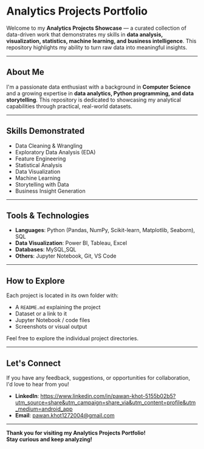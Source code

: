 # Analytics Projects Portfolio

Welcome to my **Analytics Projects Showcase** — a curated collection of data-driven work that demonstrates my skills in **data analysis, visualization, statistics, machine learning, and business intelligence**. This repository highlights my ability to turn raw data into meaningful insights.

---

## About Me

I'm a passionate data enthusiast with a background in **Computer Science** and a growing expertise in **data analytics, Python programming, and data storytelling**. This repository is dedicated to showcasing my analytical capabilities through practical, real-world datasets.

---

## Skills Demonstrated

- Data Cleaning & Wrangling  
- Exploratory Data Analysis (EDA)  
- Feature Engineering  
- Statistical Analysis  
- Data Visualization  
- Machine Learning  
- Storytelling with Data  
- Business Insight Generation  

---

## Tools & Technologies

- **Languages**: Python (Pandas, NumPy, Scikit-learn, Matplotlib, Seaborn), SQL  
- **Data Visualization**: Power BI, Tableau, Excel  
- **Databases**: MySQL,SQL  
- **Others**: Jupyter Notebook, Git, VS Code  

---

## How to Explore

Each project is located in its own folder with:
- A `README.md` explaining the project  
- Dataset or a link to it  
- Jupyter Notebook / code files  
- Screenshots or visual output  

Feel free to explore the individual project directories.

---

## Let's Connect

If you have any feedback, suggestions, or opportunities for collaboration, I'd love to hear from you!

- **LinkedIn**: https://www.linkedin.com/in/pawan-khot-5155b02b5?utm_source=share&utm_campaign=share_via&utm_content=profile&utm_medium=android_app  
- **Email**: pawan.khot1272004@gmail.com  

---

**Thank you for visiting my Analytics Projects Portfolio!**  
**Stay curious and keep analyzing!**
